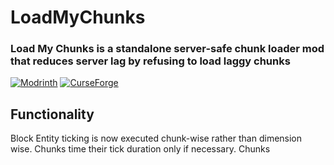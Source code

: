 # LoadMyChunks

### Load My Chunks is a standalone server-safe chunk loader mod that reduces server lag by refusing to load laggy chunks

[![Modrinth](https://img.shields.io/modrinth/dt/load-my-chunks?colour=00AF5C&label=downloads&logo=modrinth)](https://modrinth.com/mod/load-my-chunks)
[![CurseForge](https://cf.way2muchnoise.eu/full_1024152_downloads.svg)](https://curseforge.com/minecraft/mc-mods/load-my-chunks)
 
## Functionality
Block Entity ticking is now executed chunk-wise rather than dimension wise. Chunks time their tick duration only if necessary.
Chunks 
